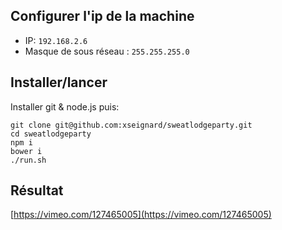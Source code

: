 ## Configurer l'ip de la machine

- IP: `192.168.2.6`
- Masque de sous réseau : `255.255.255.0`

## Installer/lancer
Installer git & node.js puis:

```
git clone git@github.com:xseignard/sweatlodgeparty.git
cd sweatlodgeparty
npm i
bower i
./run.sh
```

## Résultat

[https://vimeo.com/127465005](https://vimeo.com/127465005)

